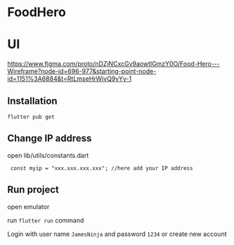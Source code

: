 # FoodHero

# UI
https://www.figma.com/proto/nDZjNCxcGv9aowtlGmzY0O/Food-Hero---Wireframe?node-id=696-977&starting-point-node-id=1151%3A6884&t=RtLmseHrWivQ9vYy-1

## Installation
```flutter pub get```

## Change IP address
open lib/utils/constants.dart

``` const myip = "xxx.xxx.xxx.xxx"; //here add your IP address```

## Run project
open emulator

run ```flutter run``` command

Login with user name `JamesNinja` and password `1234`
or create new account

